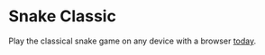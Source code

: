 # Snake Classic

Play the classical snake game on any device with a browser <a href="https://bejewelled-sunburst-a7d542.netlify.app/">today</a>.
